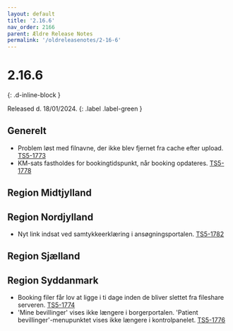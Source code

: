 ```yaml
---
layout: default
title: '2.16.6'
nav_order: 2166
parent: Ældre Release Notes
permalink: '/oldreleasenotes/2-16-6'
---
```

# 2.16.6
{: .d-inline-block }

Released d. 18/01/2024.
{: .label .label-green }

## Generelt
- Problem løst med filnavne, der ikke blev fjernet fra cache efter upload. [TS5-1773](https://sd.trifork.com/browse/TS5-1773)
- KM-sats fastholdes for bookingtidspunkt, når booking opdateres. [TS5-1778](https://sd.trifork.com/browse/TS5-1778)
  
## Region Midtjylland


## Region Nordjylland
- Nyt link indsat ved samtykkeerklæring i ansøgningsportalen. [TS5-1782](https://sd.trifork.com/browse/TS5-1782)

## Region Sjælland

## Region Syddanmark
- Booking filer får lov at ligge i ti dage inden de bliver slettet fra fileshare serveren. [TS5-1774](https://sd.trifork.com/browse/TS5-1774)
- 'Mine bevillinger' vises ikke længere i borgerportalen. 'Patient bevillinger'-menupunktet vises ikke længere i kontrolpanelet. [TS5-1776](https://sd.trifork.com/browse/TS5-1776)

